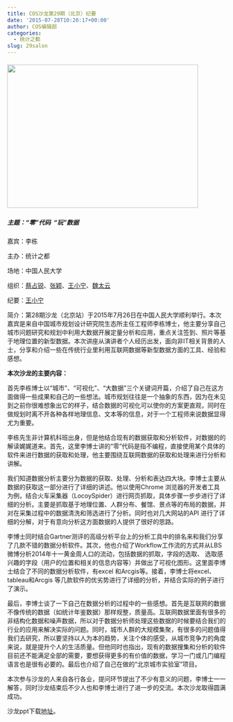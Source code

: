 ```yaml
---
title: COS沙龙第29期（北京）纪要
date: '2015-07-28T10:20:17+00:00'
author: COS编辑部
categories:
  - 统计之都
slug: 29salon
---
```


##### <img class="alignnone" src="http://ww2.sinaimg.cn/bmiddle/6f694589jw1eug701vvi6j218g0xcqck.jpg" alt="" width="440" height="330" />

##### 主题：“零”代码  “玩”数据

嘉宾：李栋
  
主办：统计之都
  
场地：中国人民大学
  
组织：[蔡占锐](http://weibo.com/u/3264504301?topnav=1&wvr=6&topsug=1)、[张颖](http://weibo.com/u/2033549597?topnav=1&wvr=6&topsug=1)、<a href="http://weibo.com/1656310700/profile?topnav=1&wvr=6" target="_blank">王小宁</a>、[魏太云](http://weibo.com/u/1655745602?topnav=1&wvr=6&topsug=1)
  
纪要：<a href="http://weibo.com/1656310700/profile?topnav=1&wvr=6" target="_blank">王小宁</a>

简介：第28期沙龙（北京站）于2015年7月26日在中国人民大学顺利举行。本次嘉宾是来自中国城市规划设计研究院生态所主任工程师李栋博士，他主要分享自己城市问题研究和规划中利用大数据开展定量分析和应用，重点关注签到、照片等基于地理位置的新型数据。本次讲座从演讲者个人经历出发，面向非IT相关背景的人士，分享和介绍一些在传统行业里利用互联网数据等新型数据方面的工具、经验和感想。

**本次沙龙的主要内容：**

<!--more-->首先李栋博士以“城市”、“可视化”、“大数据”三个关键词开篇，介绍了自己在这方面做得一些成果和自己的一些想法。城市规划往往是一个抽象的东西，因为在未见到之前你很难想象出它的样子，结合数据的可视化可以使你的方案更直观，同时在做规划时离不开各种各样地理信息、文本等的信息，对于一个工程师来说数据显得尤为重要。

李栋先生非计算机科班出身，但是他结合现有的数据获取和分析软件，对数据的的解读娓娓道来。首先，这里李博士讲的“零”代码是指不编程，直接使用某个具体的软件来进行数据的获取和处理，他主要围绕互联网数据的获取和处理来进行分析和讲解。

我们知道数据分析主要分为数据的获取、处理、分析和表达四大块。李博士主要从数据的获取这一部分进行了详细的讲述。他以使用Chrome 浏览器的开发者工具为例，结合火车采集器（LocoySpider）进行网页抓取，具体步骤一步步进行了详细的分析。主要是抓取基于地理位置、人群分布、餐馆、景点等的布局的数据，并对在采集过程中的数据清洗和筛选进行了分析。同时也对几大网站的API 进行了详细的分解，对于有意向分析这方面数据的人提供了很好的思路。

李博士同时结合Gartner测评的高级分析平台上的分析工具中的排名来和我们分享了几款不错的数据分析软件。其次，他也介绍了Workflow工作流的方式并从LBS微博分析2014年十一黄金周人口的流动，包括数据的抓取，字段的选取、 选取感兴趣的字段（用户的位置和相关的信息内容等）并做出了可视化图形。这里面李博士结合了不同的数据分析软件，有excel 和Arcgis等。接着，李博士将excel、tableau和Arcgis 等几款软件的优劣势进行了详细的分析，并结合实际的例子进行了演示。

最后，李博士谈了一下自己在数据分析的过程中的一些感想。首先是互联网的数据不像传统的数据（如统计年鉴数据）那样规整，质量高。互联网数据里面有很多的非结构化数据和噪声数据，所以对于数据分析师处理这些数据的时候要结合我们的行业的应用来解决实际的问题。同时，城市人群的大规模集聚，有很多的问题值得我们去研究，所以要坚持以人为本的趋势，关注个体的感受，从城市竞争力的角度来说，就是提升个人的生活质量。但他同时也指出，现有的数据搜集和分析的软件目前还不能满足全部的需要，要想获得更多的有价值的数据，学习一门或几门编程语言也是很有必要的。最后也介绍了自己在做的“北京城市实验室”项目。

本次参与沙龙的人来自各行各业，提问环节提出了不少有意义的问题，李博士一一解答，同时沙龙结束后不少人也和李博士进行了进一步的交流。本次沙龙取得圆满成功。

沙龙ppt下载[地址](http://pan.baidu.com/share/link?shareid=448507458&uk=1711373326)。
